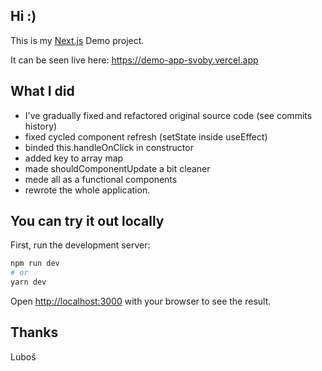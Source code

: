 
## Hi :)

This is my [Next.js](https://nextjs.org/) Demo project.

It can be seen live here: https://demo-app-svoby.vercel.app

## What I did

* I've gradually fixed and refactored original source code (see commits history)
* fixed cycled component refresh (setState inside useEffect)
* binded this.handleOnClick in constructor
* added key to array map
* made shouldComponentUpdate a bit cleaner
* mede all as a functional components
* rewrote the whole application.

## You can try it out locally

First, run the development server:

```bash
npm run dev
# or
yarn dev
```

Open [http://localhost:3000](http://localhost:3000) with your browser to see the result.

## Thanks
Luboš
